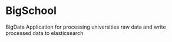 BigSchool
=========

BigData Application for processing universities raw data and write processed data to elasticsearch
